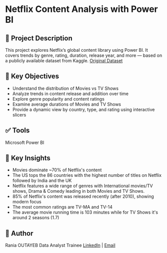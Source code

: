 # Netflix Content Analysis with Power BI
## 📄 Project Description
This project explores Netflix’s global content library using Power BI. It covers trends by genre, rating, duration, release year, and more — based on a publicly available dataset from Kaggle.
[Original Dataset](https://www.kaggle.com/datasets/ariyoomotade/netflix-data-cleaning-analysis-and-visualization)

## 🧠 Key Objectives
- Understand the distribution of Movies vs TV Shows
- Analyze trends in content release and addition over time
- Explore genre popularity and content ratings
- Examine average durations of Movies and TV Shows
- Provide a dynamic view by country, type, and rating using interactive slicers

## ✅ Tools
 Microsoft Power BI

## 📌 Key Insights
- Movies dominate ~70% of Netflix's content
- The US tops the 86 countries with the highest number of titles on Netflix followed by India and the UK
- Netflix features a wide range of genres with International movies/TV shows, Drama & Comedy leading in both Movies and TV Shows.
- 85% of Netflix's content was released recently (after 2010), showing modern focus
- The most common ratings are TV-MA and TV-14 
- The average movie running time is 103 minutes while for TV Shows it's around 2 seasons (1.7)

## 👤 Author
Rania OUTAYEB
Data Analyst Trainee
[LinkedIn](https://www.linkedin.com/in/rania-outayeb-9953r997o9953?utm_source=share&utm_campaign=share_via&utm_content=profile&utm_medium=android_app) | [Email](outayeb.rania@gmail.com)
